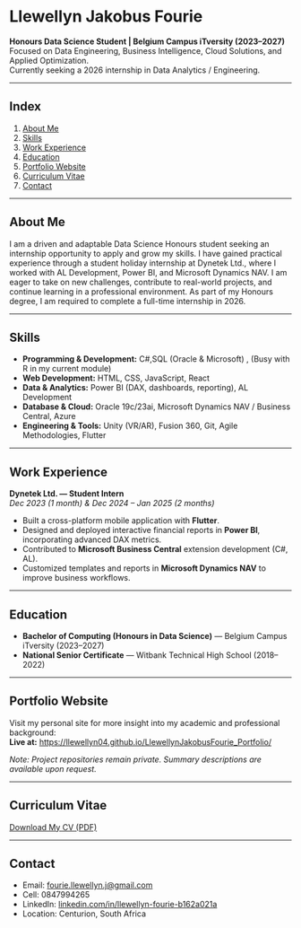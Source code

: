 # Llewellyn Jakobus Fourie

**Honours Data Science Student | Belgium Campus iTversity (2023–2027)**  
Focused on Data Engineering, Business Intelligence, Cloud Solutions, and Applied Optimization.  
Currently seeking a 2026 internship in Data Analytics / Engineering.

---

## Index
1. [About Me](#about-me)  
2. [Skills](#skills)  
3. [Work Experience](#work-experience)  
4. [Education](#education)  
5. [Portfolio Website](#portfolio-website)  
6. [Curriculum Vitae](#curriculum-vitae)  
7. [Contact](#contact)  

---

## About Me
I am a driven and adaptable Data Science Honours student seeking an
internship opportunity to apply and grow my skills. I have gained practical
experience through a student holiday internship at Dynetek Ltd., where I
worked with AL Development, Power BI, and Microsoft Dynamics NAV. I am
eager to take on new challenges, contribute to real-world projects, and
continue learning in a professional environment. As part of my Honours
degree, I am required to complete a full-time internship in 2026.

---

## Skills

- **Programming & Development:** C#,SQL (Oracle & Microsoft) , (Busy with R in my current module) 
- **Web Development:** HTML, CSS, JavaScript, React  
- **Data & Analytics:** Power BI (DAX, dashboards, reporting), AL Development  
- **Database & Cloud:** Oracle 19c/23ai, Microsoft Dynamics NAV / Business Central, Azure  
- **Engineering & Tools:** Unity (VR/AR), Fusion 360, Git, Agile Methodologies, Flutter  

---

## Work Experience

**Dynetek Ltd. — Student Intern**  
*Dec 2023 (1 month) & Dec 2024 – Jan 2025 (2 months)*  
- Built a cross-platform mobile application with **Flutter**.  
- Designed and deployed interactive financial reports in **Power BI**, incorporating advanced DAX metrics.  
- Contributed to **Microsoft Business Central** extension development (C#, AL).  
- Customized templates and reports in **Microsoft Dynamics NAV** to improve business workflows.  

---

## Education

- **Bachelor of Computing (Honours in Data Science)** — Belgium Campus iTversity (2023–2027)  
- **National Senior Certificate** — Witbank Technical High School (2018–2022)  

---

## Portfolio Website

Visit my personal site for more insight into my academic and professional background:  
**Live at:** https://llewellyn04.github.io/LlewellynJakobusFourie_Portfolio/

*Note: Project repositories remain private. Summary descriptions are available upon request.*

---

## Curriculum Vitae
[Download My CV (PDF)](https://github.com/Llewellyn04/Llewellyn-Fourie/raw/main/LJF_CV.pdf)

---

## Contact

- Email: fourie.llewellyn.j@gmail.com  
- Cell: 0847994265
- LinkedIn: [linkedin.com/in/llewellyn-fourie-b162a021a](https://www.linkedin.com/in/llewellyn-fourie-b162a021a/)  
- Location: Centurion, South Africa
